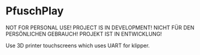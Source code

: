 # PfuschPlay

NOT FOR PERSONAL USE! PROJECT IS IN DEVELOPMENT!
NICHT FÜR DEN PERSÖNLICHEN GEBRAUCH! PROJEKT IST IN ENTWICKLUNG!

Use 3D printer touchscreens which uses UART for klipper. 
